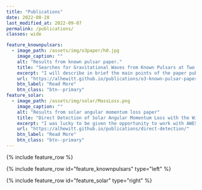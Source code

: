 ```yaml
---
title: "Publications"
date: 2022-08-28
last_modified_at: 2022-09-07
permalink: /publications/
classes: wide

feature_knownpulsars:
  - image_path: /assets/img/o3paper/h0.jpg
    image_caption: ""
    alt: "Results from known pulsar paper."
    title: "Searches for Gravitational Waves from Known Pulsars at Two Harmonics in the Second and Third LIGO-Virgo Observing Runs"
    excerpt: "I will describe in brief the main points of the paper published [here](https://ui.adsabs.harvard.edu/abs/2022ApJ...935....1A/abstract). Please see the paper for full details, as here I will focus on the parts of the paper which I personally was involved in."
    url: "https://alhewitt.github.io/publications/o3-known-pulsar-paper/"
    btn_label: "Read More"
    btn_class: "btn--primary"
feature_solar:
  - image_path: /assets/img/solar/MassLoss.png
    image_caption: ""
    alt: "Results from solar angular momentum loss paper"
    title: "Direct Detection of Solar Angular Momentum Loss with the Wind Spacecraft"
    excerpt: "I was lucky to be given the opportunity to work with AWESoME Stars at the University of Exeter during the summer between my 3rd and 4th years there. I worked under Prof. Sean Matt and Dr. Adam Finley to obtain a direct measurement of the angular momentum loss rate of the Sun using data from the Wind spacecraft. My specific role was to analyse the data to produce the measurement with guidance from the others on the team. The results were written up by Adam and published in the Astrophysical Journal Letters as [Direct Detection of Solar Angular Momentum Loss with the Wind Spacecraft](https://ui.adsabs.harvard.edu/abs/2019ApJ...885L..30F/abstract)."
    url: "https://alhewitt.github.io/publications/direct-detection/"
    btn_label: "Read More"
    btn_class: "btn--primary"
---
```


{% include feature_row %}

{% include feature_row id="feature_knownpulsars" type="left" %}

{% include feature_row id="feature_solar" type="right" %}

